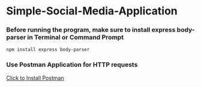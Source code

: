# Simple-Social-Media-Application
<h3>Before running the program, make sure to install express body-parser in Terminal or Command Prompt</h3>

``npm install express body-parser``

<h3>Use Postman Application for HTTP requests</h3>

<a href="https://www.postman.com/downloads/" target="_blank">Click to Install Postman</a>
